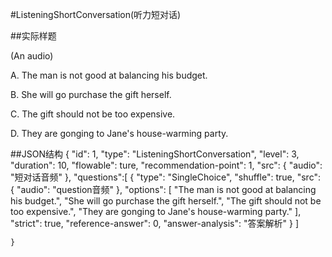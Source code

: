 #ListeningShortConversation(听力短对话)

##实际样题

(An audio) 

A. The man is not good at balancing his budget.

B. She will go purchase the gift herself. 

C. The gift should not be too expensive. 

D. They are gonging to Jane's house-warming party. 

##JSON结构
	{
	    "id": 1,
		"type": "ListeningShortConversation",
		"level": 3,
		"duration": 10,
		"flowable": ture,
		"recommendation-point": 1,
		"src": {
			"audio": "短对话音频"
		},
		"questions":[
			{
				"type": "SingleChoice",
				"shuffle": true,
				"src": {
					"audio": "question音频"
				},
				"options": [
		 			"The man is not good at balancing his budget.",
		  			"She will go purchase the gift herself.",
		  			"The gift should not be too expensive.",
		  			"They are gonging to Jane's house-warming party."
		  		],
		  		"strict": true,
				"reference-answer": 0,
				"answer-analysis": "答案解析"
			}
		]

	}